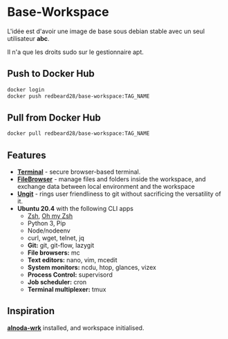 # Base-Workspace

L'idée est d'avoir une image de base sous debian stable avec un seul utilisateur **abc**.

Il n'a que les droits sudo sur le gestionnaire apt.

## Push to Docker Hub
```bash
docker login
docker push redbeard28/base-workspace:TAG_NAME
```


## Pull from Docker Hub
```bash
docker pull redbeard28/base-workspace:TAG_NAME
```


## Features

- [**Terminal**](https://github.com/tsl0922/ttyd) - secure browser-based terminal.
- [**FileBrowser**](https://github.com/filebrowser/filebrowser)  - manage files and folders inside the workspace, and exchange data between local environment and the workspace
- [**Ungit**](https://github.com/FredrikNoren/ungit) - rings user friendliness to git without sacrificing the versatility of it.
- **Ubuntu 20.4** with the following CLI apps
    - [Zsh](https://www.zsh.org/), [Oh my Zsh](https://ohmyz.sh/)
    - Python 3, Pip 
    - Node/nodeenv
    - curl, wget, telnet, jq
    - **Git:** git, git-flow, lazygit 
    - **File browsers:** mc
    - **Text editors:** nano, vim, mcedit
    - **System monitors:** ncdu, htop, glances, vizex
    - **Process Control:** supervisord
    - **Job scheduler:** cron
    - **Terminal multiplexer:** tmux 

## Inspiration

[__alnoda-wrk__](https://pypi.org/project/alnoda-wrk/) installed, and workspace initialised. 